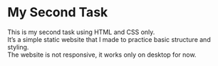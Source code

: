 # My Second Task
This is my second task using HTML and CSS only.  
It’s a simple static website that I made to practice basic structure and styling.  
The website is not responsive, it works only on desktop for now.

